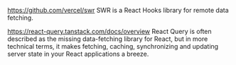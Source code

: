 https://github.com/vercel/swr SWR is a React Hooks library for remote data fetching.

https://react-query.tanstack.com/docs/overview React Query is often described as the missing data-fetching library for React, but in more technical terms, it makes fetching, caching, synchronizing and updating server state in your React applications a breeze.

